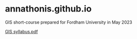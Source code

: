 # annathonis.github.io
GIS short-course prepared for Fordham University in May 2023


[GIS syllabus.pdf](https://github.com/annathonis/annathonis.github.io/files/11434560/GIS.syllabus.pdf)
